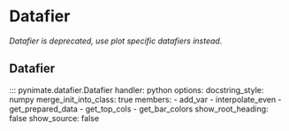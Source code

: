 # Datafier
*Datafier is deprecated, use plot specific datafiers instead.*
## Datafier
::: pynimate.datafier.Datafier
    handler: python
    options:
      docstring_style: numpy
      merge_init_into_class: true
      members:
        - add_var
        - interpolate_even
        - get_prepared_data
        - get_top_cols
        - get_bar_colors
      show_root_heading: false
      show_source: false